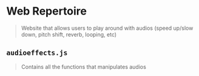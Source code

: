 # Web Repertoire
> Website that allows users to play around with audios (speed up/slow down, pitch shift, reverb, looping, etc)

## `audioeffects.js`
> Contains all the functions that manipulates audios
